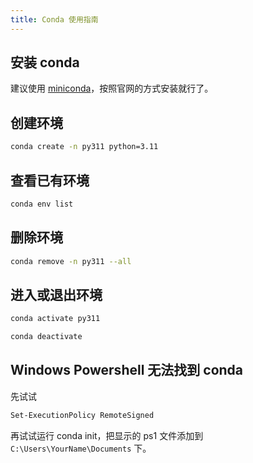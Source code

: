 ```yaml
---
title: Conda 使用指南
---
```


## 安装 conda

建议使用 [miniconda](https://docs.conda.io/projects/miniconda/en/latest/)，按照官网的方式安装就行了。

## 创建环境

```sh
conda create -n py311 python=3.11
```

## 查看已有环境

```sh
conda env list
```

## 删除环境

```sh
conda remove -n py311 --all
```

## 进入或退出环境

```sh
conda activate py311
```

```sh
conda deactivate
```

## Windows Powershell 无法找到 conda

先试试

```sh
Set-ExecutionPolicy RemoteSigned
```

再试试运行 conda init，把显示的 ps1 文件添加到 `C:\Users\YourName\Documents` 下。


